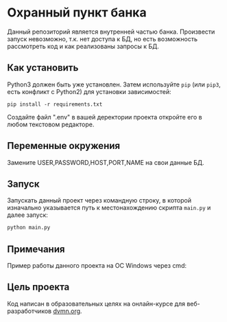 # Охранный пункт банка
Данный репозиторий является внутренней частью банка. Произвести запуск невозможно, т.к. нет доступа к БД, но есть возможность рассмотреть код
и как реализованы запросы к БД.
## Как установить
Python3 должен быть уже установлен. 
Затем используйте `pip` (или `pip3`, есть конфликт с Python2) для установки зависимостей:
```
pip install -r requirements.txt
```
Создайте файл ".env" в вашей деректории проекта откройте его в любом текстовом редакторе.
## Переменные окружения
Замените USER,PASSWORD,HOST,PORT,NAME на свои данные БД.
## Запуск
Запускать данный проект через командную строку, в которой изначально указывается путь к местонахождению скрипта `main.py` и далее запуск:
``` cmd
python main.py
```
## Примечания
Пример работы данного проекта на ОС Windows через cmd:
## Цель проекта
Код написан в образовательных целях на онлайн-курсе для веб-разработчиков [dvmn.org](https://dvmn.org/).
